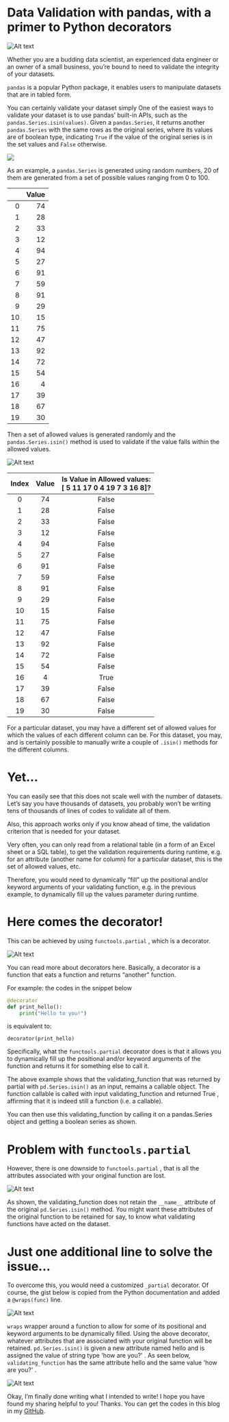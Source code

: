 # Data Validation with pandas, with a primer to Python decorators

![Alt text](../../images/iron_rust_banner.png)

Whether you are a budding data scientist, an experienced data engineer or an owner of a small business, you’re bound to need to validate the integrity of your datasets.

`pandas` is a popular Python package, it enables users to manipulate datasets that are in tabled form.

You can certainly validate your dataset simply
One of the easiest ways to validate your dataset is to use pandas’ built-in APIs, such as the `pandas.Series.isin(values)`. Given a `pandas.Series`, it returns another `pandas.Series` with the same rows as the original series, where its values are of boolean type, indicating `True` if the value of the original series is in the set values and `False` otherwise.

![](images/listing_1_with_logotwitter.png)


As an example, a `pandas.Series` is generated using random numbers, 20 of them are generated from a set of possible values ranging from 0 to 100.

<div align='center'>

|    |   Value |
|---:|--------:|
|  0 |      74 |
|  1 |      28 |
|  2 |      33 |
|  3 |      12 |
|  4 |      94 |
|  5 |      27 |
|  6 |      91 |
|  7 |      59 |
|  8 |      91 |
|  9 |      29 |
| 10 |      15 |
| 11 |      75 |
| 12 |      47 |
| 13 |      92 |
| 14 |      72 |
| 15 |      54 |
| 16 |       4 |
| 17 |      39 |
| 18 |      67 |
| 19 |      30 |

</div>


Then a set of allowed values is generated randomly and the `pandas.Series.isin()` method is used to validate if the value falls within the allowed values.

![Alt text](images/listing_2_with_logotwitter.png)

<div align='center'>

|Index   |   Value | Is Value in Allowed values:<br> [ 5 11 17  0  4 19  7  3 16  8]?   |
|:---:|:--------:|:---------------------------------------------------------------:|
|  0 |      74 | False                                                          |
|  1 |      28 | False                                                          |
|  2 |      33 | False                                                          |
|  3 |      12 | False                                                          |
|  4 |      94 | False                                                          |
|  5 |      27 | False                                                          |
|  6 |      91 | False                                                          |
|  7 |      59 | False                                                          |
|  8 |      91 | False                                                          |
|  9 |      29 | False                                                          |
| 10 |      15 | False                                                          |
| 11 |      75 | False                                                          |
| 12 |      47 | False                                                          |
| 13 |      92 | False                                                          |
| 14 |      72 | False                                                          |
| 15 |      54 | False                                                          |
| 16 |       4 | True                                                           |
| 17 |      39 | False                                                          |
| 18 |      67 | False                                                          |
| 19 |      30 | False                                                          |

</div>

For a particular dataset, you may have a different set of allowed values for which the values of each different column can be. For this dataset, you may, and is certainly possible to manually write a couple of `.isin()` methods for the different columns.

# Yet…
You can easily see that this does not scale well with the number of datasets. Let’s say you have thousands of datasets, you probably won’t be writing tens of thousands of lines of codes to validate all of them.

Also, this approach works only if you know ahead of time, the validation criterion that is needed for your dataset.

Very often, you can only read from a relational table (in a form of an Excel sheet or a SQL table), to get the validation requirements during runtime, e.g. for an attribute (another name for column) for a particular dataset, this is the set of allowed values, etc.

Therefore, you would need to dynamically “fill” up the positional and/or keyword arguments of your validating function, e.g. in the previous example, to dynamically fill up the values parameter during runtime.

# Here comes the decorator!
This can be achieved by using `functools.partial` , which is a decorator.

![Alt text](images/listing_3_with_logotwitter.png)



You can read more about decorators here. Basically, a decorator is a function that eats a function and returns “another” function. 

For example: the codes in the snippet below

```python
@decorator
def print_hello():
    print("Hello to you!")
```

is equivalent to:
```
decorator(print_hello)
```

Specifically, what the ``functools.partial`` decorator does is that it allows you to dynamically fill up the positional and/or keyword arguments of the function and returns it for something else to call it.


The above example shows that the validating_function that was returned by partial with `pd.Series.isin()` as an input, remains a callable object. The function callable is called with input validating_function and returned True , affirming that it is indeed still a function (i.e. a callable).


You can then use this validating_function by calling it on a pandas.Series object and getting a boolean series as shown.



# Problem with `functools.partial`
However, there is one downside to `functools.partial` , that is all the attributes associated with your original function are lost.

![Alt text](images/listing_4_with_logotwitter.png)

As shown, the validating_function does not retain the `__name__` attribute of the original `pd.Series.isin()` method. You might want these attributes of the original function to be retained for say, to know what validating functions have acted on the dataset.

# Just one additional line to solve the issue…
To overcome this, you would need a customized `_partial` decorator. Of course, the gist below is copied from the Python documentation and added a `@wraps(func)` line.

![Alt text](images/listing_5_with_logotwitter.png)

`wraps` wrapper around a function to allow for some of its positional and keyword arguments to be dynamically filled.
Using the above decorator, whatever attributes that are associated with your original function will be retained. `pd.Series.isin()` is given a new attribute named hello and is assigned the value of string type 'how are you?' . As seen below, `validating_function` has the same attribute hello and the same value 'how are you?' .

![Alt text](images/listing_6_with_logotwitter.png)

Okay, I’m finally done writing what I intended to write! I hope you have found my sharing helpful to you! Thanks. You can get the codes in this blog in my [GitHub](https://github.com/jymchng/iron_rust/tree/master/posts/validating_df_decorators).